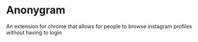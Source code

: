 # Anonygram

An extension for chrome that allows for people to browse instagram profiles without having to login
